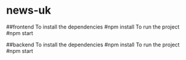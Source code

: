 # news-uk

##frontend
To install the dependencies
#npm install
To run the project
#npm start


##backend
To install the dependencies
#npm install
To run the project
#npm start
